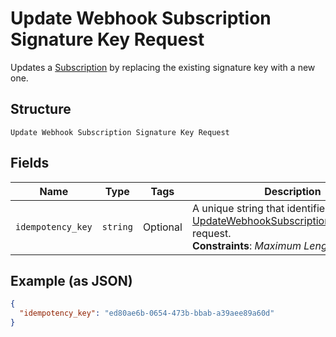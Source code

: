 
# Update Webhook Subscription Signature Key Request

Updates a [Subscription](../../doc/models/webhook-subscription.md) by replacing the existing signature key with a new one.

## Structure

`Update Webhook Subscription Signature Key Request`

## Fields

| Name | Type | Tags | Description |
|  --- | --- | --- | --- |
| `idempotency_key` | `string` | Optional | A unique string that identifies the [UpdateWebhookSubscriptionSignatureKey](../../doc/api/webhook-subscriptions.md#update-webhook-subscription-signature-key) request.<br>**Constraints**: *Maximum Length*: `45` |

## Example (as JSON)

```json
{
  "idempotency_key": "ed80ae6b-0654-473b-bbab-a39aee89a60d"
}
```

